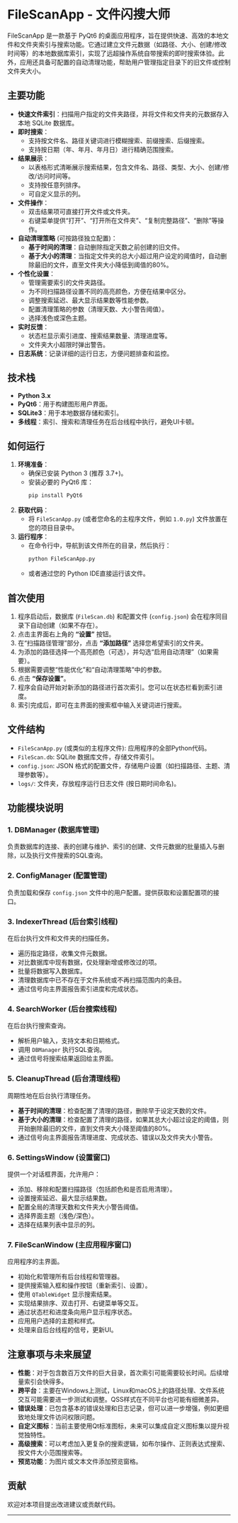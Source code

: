 # FileScanApp - 文件闪搜大师

FileScanApp 是一款基于 PyQt6 的桌面应用程序，旨在提供快速、高效的本地文件和文件夹索引与搜索功能。它通过建立文件元数据（如路径、大小、创建/修改时间等）的本地数据库索引，实现了远超操作系统自带搜索的即时搜索体验。此外，应用还具备可配置的自动清理功能，帮助用户管理指定目录下的旧文件或控制文件夹大小。

## 主要功能

*   **快速文件索引**：扫描用户指定的文件夹路径，并将文件和文件夹的元数据存入本地 SQLite 数据库。
*   **即时搜索**：
    *   支持按文件名、路径关键词进行模糊搜索、前缀搜索、后缀搜索。
    *   支持按日期（年、年月、年月日）进行精确范围搜索。
*   **结果展示**：
    *   以表格形式清晰展示搜索结果，包含文件名、路径、类型、大小、创建/修改/访问时间等。
    *   支持按任意列排序。
    *   可自定义显示的列。
*   **文件操作**：
    *   双击结果项可直接打开文件或文件夹。
    *   右键菜单提供“打开”、“打开所在文件夹”、“复制完整路径”、“删除”等操作。
*   **自动清理策略** (可按路径独立配置)：
    *   **基于时间的清理**：自动删除指定天数之前创建的旧文件。
    *   **基于大小的清理**：当指定文件夹的总大小超过用户设定的阈值时，自动删除最旧的文件，直至文件夹大小降低到阈值的80%。
*   **个性化设置**：
    *   管理需要索引的文件夹路径。
    *   为不同扫描路径设置不同的高亮颜色，方便在结果中区分。
    *   调整搜索延迟、最大显示结果数等性能参数。
    *   配置清理策略的参数（清理天数、大小警告阈值）。
    *   选择浅色或深色主题。
*   **实时反馈**：
    *   状态栏显示索引进度、搜索结果数量、清理进度等。
    *   文件夹大小超限时弹出警告。
*   **日志系统**：记录详细的运行日志，方便问题排查和监控。

## 技术栈

*   **Python 3.x**
*   **PyQt6**：用于构建图形用户界面。
*   **SQLite3**：用于本地数据存储和索引。
*   **多线程**：索引、搜索和清理任务在后台线程中执行，避免UI卡顿。

## 如何运行

1.  **环境准备**：
    *   确保已安装 Python 3 (推荐 3.7+)。
    *   安装必要的 PyQt6 库：
        ```bash
        pip install PyQt6
        ```
2.  **获取代码**：
    *   将 `FileScanApp.py` (或者您命名的主程序文件，例如 `1.0.py`) 文件放置在您的项目目录中。
3.  **运行程序**：
    *   在命令行中，导航到该文件所在的目录，然后执行：
        ```bash
        python FileScanApp.py
        ```
    *   或者通过您的 Python IDE直接运行该文件。

## 首次使用

1.  程序启动后，数据库 (`FileScan.db`) 和配置文件 (`config.json`) 会在程序同目录下自动创建（如果不存在）。
2.  点击主界面右上角的 **“设置”** 按钮。
3.  在“扫描路径管理”部分，点击 **“添加路径”** 选择您希望索引的文件夹。
4.  为添加的路径选择一个高亮颜色（可选），并勾选“启用自动清理”（如果需要）。
5.  根据需要调整“性能优化”和“自动清理策略”中的参数。
6.  点击 **“保存设置”**。
7.  程序会自动开始对新添加的路径进行首次索引。您可以在状态栏看到索引进度。
8.  索引完成后，即可在主界面的搜索框中输入关键词进行搜索。

## 文件结构

*   `FileScanApp.py` (或类似的主程序文件): 应用程序的全部Python代码。
*   `FileScan.db`: SQLite 数据库文件，存储文件索引。
*   `config.json`: JSON 格式的配置文件，存储用户设置（如扫描路径、主题、清理参数等）。
*   `logs/`: 文件夹，存放程序运行日志文件 (按日期时间命名)。

## 功能模块说明

### 1. DBManager (数据库管理)
   负责数据库的连接、表的创建与维护、索引的创建、文件元数据的批量插入与删除，以及执行文件搜索的SQL查询。

### 2. ConfigManager (配置管理)
   负责加载和保存 `config.json` 文件中的用户配置。提供获取和设置配置项的接口。

### 3. IndexerThread (后台索引线程)
   在后台执行文件和文件夹的扫描任务。
   - 遍历指定路径，收集文件元数据。
   - 对比数据库中现有数据，仅处理新增或修改过的项。
   - 批量将数据写入数据库。
   - 清理数据库中已不存在于文件系统或不再扫描范围内的条目。
   - 通过信号向主界面报告索引进度和完成状态。

### 4. SearchWorker (后台搜索线程)
   在后台执行搜索查询。
   - 解析用户输入，支持文本和日期格式。
   - 调用 `DBManager` 执行SQL查询。
   - 通过信号将搜索结果返回给主界面。

### 5. CleanupThread (后台清理线程)
   周期性地在后台执行清理任务。
   - **基于时间的清理**：检查配置了清理的路径，删除早于设定天数的文件。
   - **基于大小的清理**：检查配置了清理的路径，如果其总大小超过设定的阈值，则开始删除最旧的文件，直到文件夹大小降至阈值的80%。
   - 通过信号向主界面报告清理进度、完成状态、错误以及文件夹大小警告。

### 6. SettingsWindow (设置窗口)
   提供一个对话框界面，允许用户：
   - 添加、移除和配置扫描路径（包括颜色和是否启用清理）。
   - 设置搜索延迟、最大显示结果数。
   - 配置全局的清理天数和文件夹大小警告阈值。
   - 选择界面主题（浅色/深色）。
   - 选择在结果列表中显示的列。

### 7. FileScanWindow (主应用程序窗口)
   应用程序的主界面。
   - 初始化和管理所有后台线程和管理器。
   - 提供搜索输入框和操作按钮（重新索引、设置）。
   - 使用 `QTableWidget` 显示搜索结果。
   - 实现结果排序、双击打开、右键菜单等交互。
   - 通过状态栏和进度条向用户显示程序状态。
   - 应用用户选择的主题和样式。
   - 处理来自后台线程的信号，更新UI。

## 注意事项与未来展望

*   **性能**：对于包含数百万文件的巨大目录，首次索引可能需要较长时间。后续增量索引会快得多。
*   **跨平台**：主要在Windows上测试，Linux和macOS上的路径处理、文件系统交互可能需要进一步测试和调整。QSS样式在不同平台也可能有细微差异。
*   **错误处理**：已包含基本的错误处理和日志记录，但可以进一步增强，例如更细致地处理文件访问权限问题。
*   **自定义图标**：当前主要使用Qt标准图标，未来可以集成自定义图标集以提升视觉独特性。
*   **高级搜索**：可以考虑加入更复杂的搜索逻辑，如布尔操作、正则表达式搜索、按文件大小范围搜索等。
*   **预览功能**：为图片或文本文件添加预览窗格。

## 贡献

欢迎对本项目提出改进建议或贡献代码。

---
